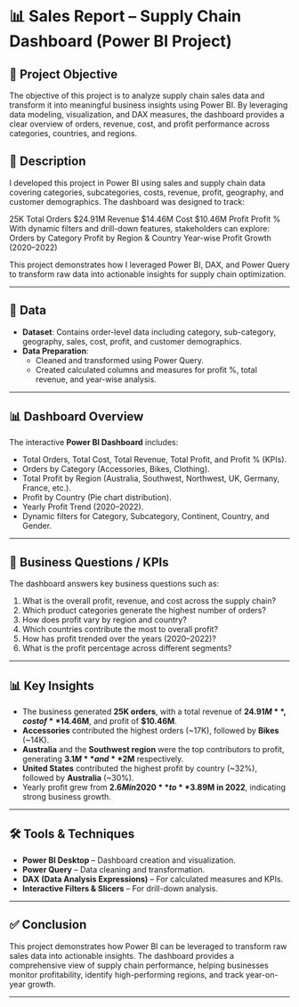# 📊 Sales Report – Supply Chain Dashboard (Power BI Project)

## 🎯 Project Objective
The objective of this project is to analyze supply chain sales data and transform it into meaningful business insights using Power BI. By leveraging data modeling, visualization, and DAX measures, the dashboard provides a clear overview of orders, revenue, cost, and profit performance across categories, countries, and regions.

## 📝 Description
I developed this project in Power BI using sales and supply chain data covering categories, subcategories, costs, revenue, profit, geography, and customer demographics.
The dashboard was designed to track:

25K Total Orders
$24.91M Revenue
$14.46M Cost
$10.46M Profit
Profit %
With dynamic filters and drill-down features, stakeholders can explore:
Orders by Category
Profit by Region & Country
Year-wise Profit Growth (2020–2022)

This project demonstrates how I leveraged Power BI, DAX, and Power Query to transform raw data into actionable insights for supply chain optimization.

---

## 📂 Data
- **Dataset**: Contains order-level data including category, sub-category, geography, sales, cost, profit, and customer demographics.  
- **Data Preparation**:  
  - Cleaned and transformed using Power Query.  
  - Created calculated columns and measures for profit %, total revenue, and year-wise analysis.  

---

## 📊 Dashboard Overview
The interactive **Power BI Dashboard** includes:  
- Total Orders, Total Cost, Total Revenue, Total Profit, and Profit % (KPIs).  
- Orders by Category (Accessories, Bikes, Clothing).  
- Total Profit by Region (Australia, Southwest, Northwest, UK, Germany, France, etc.).  
- Profit by Country (Pie chart distribution).  
- Yearly Profit Trend (2020–2022).  
- Dynamic filters for Category, Subcategory, Continent, Country, and Gender.  

---

## 📌 Business Questions / KPIs
The dashboard answers key business questions such as:  
1. What is the overall profit, revenue, and cost across the supply chain?  
2. Which product categories generate the highest number of orders?  
3. How does profit vary by region and country?  
4. Which countries contribute the most to overall profit?  
5. How has profit trended over the years (2020–2022)?  
6. What is the profit percentage across different segments?  

---

## 📊 Key Insights
- The business generated **25K orders**, with a total revenue of **$24.91M**, cost of **$14.46M**, and profit of **$10.46M**.  
- **Accessories** contributed the highest orders (~17K), followed by **Bikes** (~14K).  
- **Australia** and the **Southwest region** were the top contributors to profit, generating **$3.1M** and **$2M** respectively.  
- **United States** contributed the highest profit by country (~32%), followed by **Australia** (~30%).  
- Yearly profit grew from **$2.6M in 2020** to **$3.89M in 2022**, indicating strong business growth.  

---

## 🛠️ Tools & Techniques
- **Power BI Desktop** – Dashboard creation and visualization.  
- **Power Query** – Data cleaning and transformation.  
- **DAX (Data Analysis Expressions)** – For calculated measures and KPIs.  
- **Interactive Filters & Slicers** – For drill-down analysis.  

---

## ✅ Conclusion
This project demonstrates how Power BI can be leveraged to transform raw sales data into actionable insights. The dashboard provides a comprehensive view of supply chain performance, helping businesses monitor profitability, identify high-performing regions, and track year-on-year growth.  

---
